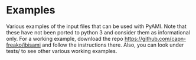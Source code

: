 # Examples

Various examples of the input files that can be used with PyAMI.  Note that these have not been
ported to python 3 and consider them as informational only. For a working example, download the repo
https://github.com/capn-freako/ibisami and follow the instructions there.   Also, you can look under
tests/ to see other various working examples.
